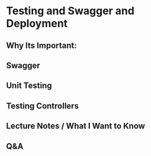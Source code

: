 # Testing and Swagger and Deployment

## Why Its Important:

## Swagger

## Unit Testing

## Testing Controllers

## Lecture Notes / What I Want to Know

## Q&A